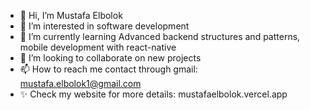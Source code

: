 - 👋 Hi, I’m Mustafa Elbolok
- 👀 I’m interested in software development
- 🌱 I’m currently learning Advanced backend structures and patterns, mobile development with react-native
- 💞️ I’m looking to collaborate on new projects
- 📫 How to reach me contact through gmail: mustafa.elbolok1@gmail.com
- ✨ Check my website for more details: mustafaelbolok.vercel.app
